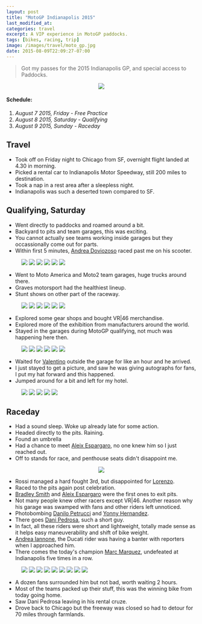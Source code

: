 ```yaml
---
layout: post
title: "MotoGP Indianapolis 2015"
last_modified_at:
categories: travel
excerpt: A VIP experience in MotoGP paddocks.
tags: [bikes, racing, trip]
image: /images/travel/moto_gp.jpg
date: 2015-08-09T22:09:27-07:00
---
```


> Got my passes for the 2015 Indianapolis GP, and special access to Paddocks.

<figure align="center">
    <a href="https://farm1.staticflickr.com/686/20215577034_31a27e7e17_b.jpg" title="Paddock pass"><img src="https://farm1.staticflickr.com/686/20215577034_31a27e7e17_m.jpg"></a>
</figure>

#### Schedule:
1. _August 7 2015, Friday - Free Practice_
2. _August 8 2015, Saturday - Qualifying_
3. _August 9 2015, Sunday - Raceday_

## Travel
- Took off on Friday night to Chicago from SF, overnight flight landed at 4.30 in morning.
- Picked a rental car to Indianapolis Motor Speedway, still 200 miles to destination.
- Took a nap in a rest area after a sleepless night.
- Indianapolis was such a deserted town compared to SF.

## Qualifying, Saturday
- Went directly to paddocks and roamed around a bit.
- Backyard to pits and team garages, this was exciting.
- You cannot actually see teams working inside garages but they occassionally come out for parts.
- Within first 5 minutes, [Andrea Doviozoso](https://twitter.com/AndreaDovizioso) raced past me on his scooter.

<figure class="third">
    <a href="https://farm6.staticflickr.com/5666/20838335685_7bda44a5d8_b.jpg" title="Deserted pits"><img src="https://farm6.staticflickr.com/5666/20838335685_7bda44a5d8_m.jpg"></a>
    <a href="https://farm6.staticflickr.com/5832/20828755902_2c29442d9e_b.jpg" title="Repsol Honda backyard"><img src="https://farm6.staticflickr.com/5832/20828755902_2c29442d9e_m.jpg"></a>
    <a href="https://farm6.staticflickr.com/5783/20217320363_8e318d99ae_b.jpg" title="Who uses Dunlop?"><img src="https://farm6.staticflickr.com/5783/20217320363_8e318d99ae_b.jpg"></a>
    <a href="https://farm6.staticflickr.com/5801/20650139530_c9ee05e5a2_b.jpg" title="Battlax"><img src="https://farm6.staticflickr.com/5801/20650139530_c9ee05e5a2_b.jpg"></a>
    <a href="https://farm6.staticflickr.com/5629/20650244840_2d88e487c5_b.jpg" title="Hanging in there"><img src="https://farm6.staticflickr.com/5629/20650244840_2d88e487c5_m.jpg"></a>
    <a href="https://farm1.staticflickr.com/667/20650333368_360f5ae31c_b.jpg" title="Aprilia roller"><img src="https://farm1.staticflickr.com/667/20650333368_360f5ae31c_m.jpg"></a>
</figure>

- Went to Moto America and Moto2 team garages, huge trucks around there.
- Graves motorsport had the healthiest lineup.
- Stunt shows on other part of the raceway.

<figure class="third">
    <a href="https://farm6.staticflickr.com/5704/20215695614_89823c5416_b.jpg" title="Graves motorsport"><img src="https://farm6.staticflickr.com/5704/20215695614_89823c5416_m.jpg"></a>
    <a href="https://farm1.staticflickr.com/621/20812030266_d8bb4569d1_b.jpg" title="Graves motorsport"><img src="https://farm1.staticflickr.com/621/20812030266_d8bb4569d1_m.jpg"></a>
    <a href="https://farm1.staticflickr.com/703/20651500609_2b8496c383_b.jpg" title="R1 and R6"><img src="https://farm1.staticflickr.com/703/20651500609_2b8496c383_m.jpg"></a>
    <a href="https://farm6.staticflickr.com/5636/20838229785_4417c2675d_b.jpg" title="Lorenzo's Movistar replica"><img src="https://farm6.staticflickr.com/5636/20838229785_4417c2675d_m.jpg"></a>
    <a href="https://farm6.staticflickr.com/5658/20845305021_3189850563_b.jpg" title="WIM racing"><img src="https://farm6.staticflickr.com/5658/20845305021_3189850563_m.jpg"></a>
    <a href="https://farm1.staticflickr.com/575/20828720572_278480fe96_b.jpg" title="Stunts pad"><img src="https://farm1.staticflickr.com/575/20828720572_278480fe96_m.jpg"></a>
</figure>

- Explored some gear shops and bought VR\|46 merchandise.
- Explored more of the exhibition from manufacturers around the world.
- Stayed in the garages during MotoGP qualifying, not much was happening here then.

<figure class="third">
    <a href="https://farm6.staticflickr.com/5739/20828696102_1388af18ca_b.jpg" title="Italians had it right"><img src="https://farm6.staticflickr.com/5739/20828696102_1388af18ca_m.jpg"></a>
    <a href="https://farm6.staticflickr.com/5779/20650227480_c1e10c1934_b.jpg" title="Exhibitor's"><img src="https://farm6.staticflickr.com/5779/20650227480_c1e10c1934_b.jpg"></a>
    <a href="https://farm6.staticflickr.com/5651/20217278773_9146fc7727_b.jpg" title="That Akra on it"><img src="https://farm6.staticflickr.com/5651/20217278773_9146fc7727_m.jpg"></a>
    <a href="https://farm6.staticflickr.com/5659/20217275513_497065b438_b.jpg" title="Horny"><img src="https://farm6.staticflickr.com/5659/20217275513_497065b438_m.jpg"></a>
    <a href="https://farm6.staticflickr.com/5806/20215634364_a40feeea90_b.jpg" title="AGVs"><img src="https://farm6.staticflickr.com/5806/20215634364_a40feeea90_m.jpg"></a>
    <a href="https://farm1.staticflickr.com/769/20811940686_612b4e96c2_b.jpg" title="That ass"><img src="https://farm1.staticflickr.com/769/20811940686_612b4e96c2_m.jpg"></a>
</figure>

- Waited for [Valentino](https://twitter.com/ValeYellow46) outside the garage for like an hour and he arrived.
- I just stayed to get a picture, and saw he was giving autographs for fans, I put my hat forward and this happened.
- Jumped around for a bit and left for my hotel.

<!-- video please do it -->
<figure class="third">
    <a href="https://farm1.staticflickr.com/644/20650081020_51296308ff_b.jpg" title="GodFather"><img src="https://farm1.staticflickr.com/644/20650081020_51296308ff_m.jpg"></a>
    <a href="https://farm1.staticflickr.com/774/20650143278_89e4a745b6_b.jpg" title="Press"><img src="https://farm1.staticflickr.com/774/20650143278_89e4a745b6_m.jpg"></a>
    <a href="https://farm1.staticflickr.com/757/20845263911_579be77189_b.jpg" title="Press"><img src="https://farm1.staticflickr.com/757/20845263911_579be77189_m.jpg"></a>
    <a href="https://farm6.staticflickr.com/5715/20838214295_2bd7cfb549_b.jpg" title="His Rack"><img src="https://farm6.staticflickr.com/5715/20838214295_2bd7cfb549_m.jpg"></a>
    <a href="https://farm6.staticflickr.com/5790/20215564794_cf40a4896c_b.jpg" title="This is it"><img src="https://farm6.staticflickr.com/5790/20215564794_cf40a4896c_m.jpg"></a>
</figure>

## Raceday
- Had a sound sleep. Woke up already late for some action.
- Headed directly to the pits. Raining.
- Found an umbrella
- Had a chance to meet [Aleix Espargaro](https://twitter.com/AleixEspargaro), no one knew him so I just reached out.
- Off to stands for race, and penthouse seats didn't disappoint me.

<figure align="center">
    <a href="https://farm1.staticflickr.com/745/20650175118_4a2b6063ca_b.jpg" title="Pano from penthouse box"><img src="https://farm1.staticflickr.com/745/20650175118_4a2b6063ca_n.jpg"></a>
</figure>

- Rossi managed a hard fought 3rd, but disappointed for [Lorenzo](https://twitter.com/lorenzo99).
- Raced to the pits again post celebration.
- [Bradley Smith](https://twitter.com/BradleySmith38) and [Aleix Espargaro](https://twitter.com/AleixEspargaro) were the first ones to exit pits.
- Not many people knew other racers except VR\|46. Another reason why his garage was swamped with fans and other riders left unnoticed.
- Photobombing [Danilo Petrucci](https://twitter.com/Petrux9) and [Yonny Hernandez](https://twitter.com/Yonny68).
- There goes [Dani Pedrosa](https://twitter.com/26_DaniPedrosa), such a short guy.
- In fact, all these riders were short and lightweight, totally made sense as it helps easy maneuverability and shift of bike weight.
- [Andrea Iannone](https://twitter.com/andreaiannone29), the Ducati rider was having a banter with reporters when I approached him.
- There comes the today's champion [Marc Marquez](https://twitter.com/marcmarquez93), undefeated at Indianapolis five times in a row.

<figure class="third">
    <a href="https://farm1.staticflickr.com/708/20651431279_de2ea13520_b.jpg" title="Bradley Smith"><img src="https://farm1.staticflickr.com/708/20651431279_de2ea13520_m.jpg"></a>
    <a href="https://farm1.staticflickr.com/605/20650169088_7e01316fa6_b.jpg" title="Aleix Espargaro"><img src="https://farm1.staticflickr.com/605/20650169088_7e01316fa6_m.jpg"></a>
    <a href="https://farm6.staticflickr.com/5813/20828616922_ec372f2ddc_b.jpg" title="Danilo Petrucci"><img src="https://farm6.staticflickr.com/5813/20828616922_ec372f2ddc_m.jpg"></a>
    <a href="https://farm6.staticflickr.com/5771/20650107680_5e5e821f2f_b.jpg" title="Yonny Hernandez"><img src="https://farm6.staticflickr.com/5771/20650107680_5e5e821f2f_m.jpg"></a>
    <a href="https://farm6.staticflickr.com/5669/20651422819_637058dd13_b.jpg" title="Jorge Lorenzo"><img src="https://farm6.staticflickr.com/5669/20651422819_637058dd13_m.jpg"></a>
    <a href="https://farm6.staticflickr.com/5678/20217171623_99513b4676_b.jpg" title="Dani Pedrosa"><img src="https://farm6.staticflickr.com/5678/20217171623_99513b4676_m.jpg"></a>
    <a href="https://farm1.staticflickr.com/678/20651420739_4935c04628_b.jpg" title="Andrea Iannone"><img src="https://farm1.staticflickr.com/678/20651420739_4935c04628_m.jpg"></a>
    <a href="https://farm1.staticflickr.com/586/20838156455_4431de0bb1_b.jpg" title="Marc Marquez"><img src="https://farm1.staticflickr.com/586/20838156455_4431de0bb1_m.jpg"></a>
    <a href="https://farm1.staticflickr.com/669/20845274481_7625c7a4a7_b.jpg" title="Marquez's winning Honda"><img src="https://farm1.staticflickr.com/669/20845274481_7625c7a4a7_m.jpg"></a>
</figure>

- A dozen fans surrounded him but not bad, worth waiting 2 hours.
- Most of the teams packed up their stuff, this was the winning bike from today going home.
- Saw Dani Pedrosa leaving in his rental cruze.
- Drove back to Chicago but the freeway was closed so had to detour for 70 miles through farmlands.

